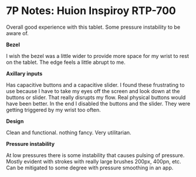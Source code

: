 # 7P Notes: Huion Inspiroy RTP-700

Overall good experience with this tablet. Some pressure instability to be aware of.

**Bezel**

I wish the bezel was a little wider to provide more space for my wrist to rest on the tablet. The edge feels a little abrupt to me.

**Axillary inputs**

Has capacitive buttons and a capacitive slider. I found these frustrating to use because I have to take my eyes off the screen and look down at the buttons or slider. That really disrupts my flow. Real physical buttons would have been better. In the end I disabled the buttons and the slider. They were getting triggered by my wrist too often.

**Design**

Clean and functional. nothing fancy. Very utilitarian.

**Pressure instability**

At low pressures there is some instability that causes pulsing of pressure. Mostly evident with strokes with really large brushes 200px, 400pn, etc. Can be mitigated to some degree with pressure smoothing in an app.

&#x20;
